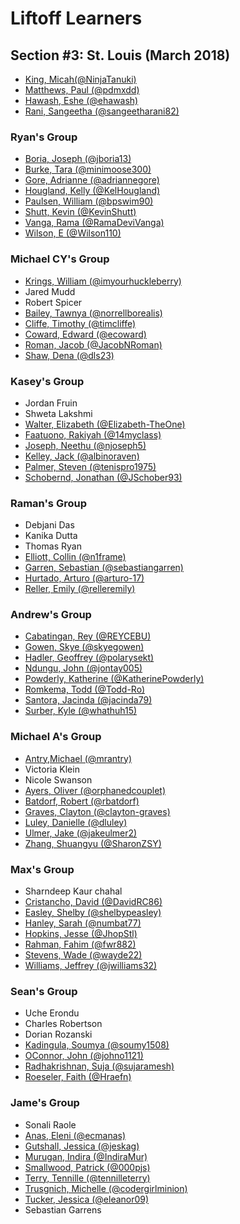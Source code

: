 # Liftoff Learners

## Section \#3: St. Louis (March 2018)

- [King, Micah(@NinjaTanuki)](https://github.com/NinjaTanuki/liftoff-assignments)
- [Matthews, Paul (@pdmxdd)](https://www.github.com/pdmxdd/liftoff-assignments)
- [Hawash, Eshe (@ehawash)](https://www.github.com/ehawash/liftoff-assignments)
- [Rani, Sangeetha (@sangeetharani82)](https://github.com/sangeetharani82/liftoff-assignments)

### Ryan's Group
- [Boria, Joseph (@jboria13)](https://github.com/jboria13/liftoff-assignments)
- [Burke, Tara (@minimoose300)](https://github.com/minimoose3000/liftoff-assignments)
- [Gore, Adrianne (@adriannegore)](https://github.com/adriannegore/liftoff-assignments)
- [Hougland, Kelly (@KelHougland)](https://github.com/KelHougland/liftoff-assignments)
- [Paulsen, William (@bpswim90)](https://www.github.com/bpswim90/liftoff-assignments)
- [Shutt, Kevin (@KevinShutt)](https://github.com/KevinShutt/liftoff-assignments)
- [Vanga, Rama (@RamaDeviVanga)](https://github.com/RamaDeviVanga/liftoff-assignments)
- [Wilson, E (@Wilson110)](https://github.com/Wilson110/liftoff-assignments)


### Michael CY's Group
- [Krings, William (@imyourhuckleberry)](https://github.com/imyourhuckleberry/liftoff-assignments)
- Jared Mudd
- Robert Spicer
- [Bailey, Tawnya (@norrellborealis)](https://github.com/norrellborealis/liftoff-assignments)
- [Cliffe, Timothy (@timcliffe)](https://github.com/timcliffe/liftoff-assignments)
- [Coward, Edward (@ecoward)](https://github.com/ecoward/liftoff-assignments)
- [Roman, Jacob (@JacobNRoman)](https://github.com/JacobNRoman/liftoff-assignments)
- [Shaw, Dena (@dls23)](https://github.com/dls23/liftoff-assignments.git)


### Kasey's Group
- Jordan Fruin
- Shweta Lakshmi
- [Walter, Elizabeth (@Elizabeth-TheOne)](https://github.com/Elizabeth-TheOne/liftoff-assignments)
- [Faatuono, Rakiyah (@14myclass)](https://github.com/14myclass/liftoff-assignments)
- [Joseph, Neethu (@njoseph5)](https://github.com/njoseph5/liftoff-assignments)
- [Kelley, Jack (@albinoraven)](https://github.com/albinoraven/liftoff-assignments)
- [Palmer, Steven (@tenispro1975)](https://github.com/tenispro1975/liftoff-assignments)
- [Schobernd, Jonathan (@JSchober93)](https://github.com/JSchober93/liftoff-assignments)


### Raman's Group
- Debjani Das
- Kanika Dutta
- Thomas Ryan
- [Elliott, Collin (@n1frame)](https://github.com/n1frame/liftoff-assignments)
- [Garren, Sebastian (@sebastiangarren)](https://github.com/sebastiangarren/liftoff-assignments) 
- [Hurtado, Arturo (@arturo-17)](https://github.com/arturo-17/liftoff-assignments)
- [Reller, Emily (@relleremily)](https://github.com/relleremily/liftoff-assignments)


### Andrew's Group
- [Cabatingan, Rey (@REYCEBU)](https://github.com/REYCEBU/liftoff-assignments)
- [Gowen, Skye (@skyegowen)](https://github.com/skyegowen/liftoff-assignments)
- [Hadler, Geoffrey (@polarysekt)](https://www.github.com/polarysekt/liftoff-assignments)
- [Ndungu, John (@jontay005)](https://github.com/Jontay005/liftoff-assignments)
- [Powderly, Katherine (@KatherinePowderly)](https://github.com/KatherinePowderly/liftoff-assignments)
- [Romkema, Todd (@Todd-Ro)](https://github.com/Todd-Ro/liftoff-assignments)
- [Santora, Jacinda (@jacinda79)](https://github.com/jacinda79/liftoff-assignments)
- [Surber, Kyle (@whathuh15)](https://github.com/whathuh15/liftoff-assignments)


### Michael A's Group
- [Antry,Michael (@mrantry)](https://github.com/mrantry/liftoff-assignments)
- Victoria Klein 
- Nicole Swanson
- [Ayers, Oliver (@orphanedcouplet)](https://github.com/orphanedcouplet/liftoff-assignments)
- [Batdorf, Robert (@rbatdorf)](https://github.com/rbatdorf/liftoff-assignments.git)
- [Graves, Clayton (@clayton-graves)](https://github.com/clayton-graves/liftoff-assignments)
- [Luley, Danielle (@dluley)](https://github.com/dluley/liftoff-assignments)
- [Ulmer, Jake (@jakeulmer2)](https://github.com/jakeulmer2/liftoff-assignments)
- [Zhang, Shuangyu (@SharonZSY)](https://github.com/SharonZSY/liftoff-assignments)


### Max's Group
- Sharndeep Kaur chahal
- [Cristancho, David (@DavidRC86)](https://github.com/DavidRC86/liftoff-assignments)
- [Easley, Shelby (@shelbypeasley)](https://github.com/shelbypeasley/liftoff-assignments)
- [Hanley, Sarah (@numbat77)](https://github.com/NUMBAT77/liftoff-assignments)
- [Hopkins, Jesse (@JhopStl)](https://www.github.com/JhopStl/liftoff-assignments)
- [Rahman, Fahim (@fwr882)](https://github.com/fwr882/liftoff-assignments)
- [Stevens, Wade (@wayde22)](https://github.com/wayde22/liftoff-assignments)
- [Williams, Jeffrey (@jwilliams32)](https://github.com/jwilliams32/liftoff-assignments)


### Sean's Group
- Uche Erondu
- Charles Robertson
- Dorian Rozanski
- [Kadingula, Soumya (@soumy1508)](https://github.com/soumy1508/liftoff-assignments)
- [OConnor, John (@johno1121)](https://github.com/johno1121/liftoff-assignments)
- [Radhakrishnan, Suja (@sujaramesh)](https://github.com/sujaramesh/liftoff-assignments)
- [Roeseler, Faith (@Hraefn)](https://github.com/Hraefn/liftoff-assignments) 


### Jame's Group
- Sonali Raole
- [Anas, Eleni (@ecmanas)](https://github.com/ecmanas/liftoff-assignments)
- [Gutshall, Jessica (@jeskag)](https://github.com/jeskag/liftoff-assignments) 
- [Murugan, Indira (@IndiraMur)](https://github.com/IndiraMur/liftoff-assignments.git)
- [Smallwood, Patrick (@000pjs)](https://github.com/000pjs/liftoff-assignments)
- [Terry, Tennille (@tennilleterry)](https://www.github.com/tennilleterry/liftoff-assignments)
- [Trusgnich, Michelle (@codergirlminion)](https://github.com/codergirlminion/liftoff-assignments)
- [Tucker, Jessica (@eleanor09)](https://github.com/eleanor09/liftoff-assignments)
- Sebastian Garrens






























































